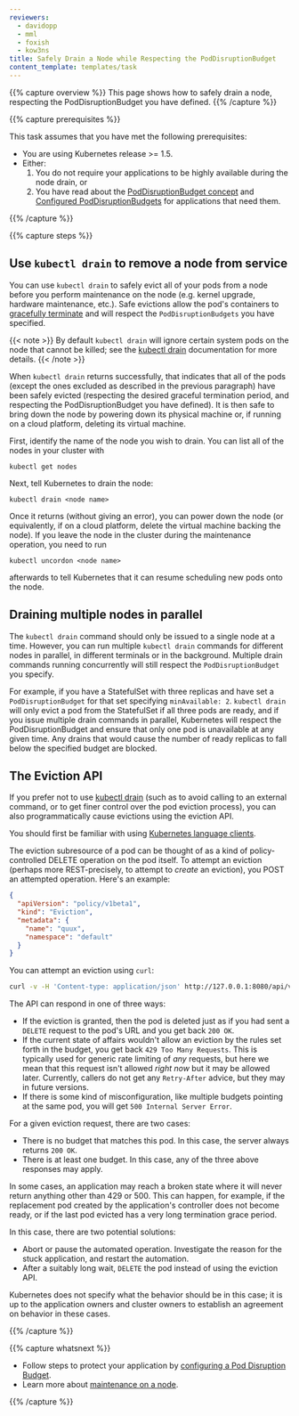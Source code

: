 ```yaml
---
reviewers:
  - davidopp
  - mml
  - foxish
  - kow3ns
title: Safely Drain a Node while Respecting the PodDisruptionBudget
content_template: templates/task
---
```


{{% capture overview %}} This page shows how to safely drain a node, respecting
the PodDisruptionBudget you have defined. {{% /capture %}}

{{% capture prerequisites %}}

This task assumes that you have met the following prerequisites:

- You are using Kubernetes release >= 1.5.
- Either:
  1. You do not require your applications to be highly available during the node
     drain, or
  1. You have read about the
     [PodDisruptionBudget concept](/docs/concepts/workloads/pods/disruptions/)
     and
     [Configured PodDisruptionBudgets](/docs/tasks/run-application/configure-pdb/)
     for applications that need them.

{{% /capture %}}

{{% capture steps %}}

## Use `kubectl drain` to remove a node from service

You can use `kubectl drain` to safely evict all of your pods from a node before
you perform maintenance on the node (e.g. kernel upgrade, hardware maintenance,
etc.). Safe evictions allow the pod's containers to
[gracefully terminate](/docs/concepts/workloads/pods/pod/#termination-of-pods)
and will respect the `PodDisruptionBudgets` you have specified.

{{< note >}} By default `kubectl drain` will ignore certain system pods on the
node that cannot be killed; see the
[kubectl drain](/docs/reference/generated/kubectl/kubectl-commands/#drain)
documentation for more details. {{< /note >}}

When `kubectl drain` returns successfully, that indicates that all of the pods
(except the ones excluded as described in the previous paragraph) have been
safely evicted (respecting the desired graceful termination period, and
respecting the PodDisruptionBudget you have defined). It is then safe to bring
down the node by powering down its physical machine or, if running on a cloud
platform, deleting its virtual machine.

First, identify the name of the node you wish to drain. You can list all of the
nodes in your cluster with

```shell
kubectl get nodes
```

Next, tell Kubernetes to drain the node:

```shell
kubectl drain <node name>
```

Once it returns (without giving an error), you can power down the node (or
equivalently, if on a cloud platform, delete the virtual machine backing the
node). If you leave the node in the cluster during the maintenance operation,
you need to run

```shell
kubectl uncordon <node name>
```

afterwards to tell Kubernetes that it can resume scheduling new pods onto the
node.

## Draining multiple nodes in parallel

The `kubectl drain` command should only be issued to a single node at a time.
However, you can run multiple `kubectl drain` commands for different nodes in
parallel, in different terminals or in the background. Multiple drain commands
running concurrently will still respect the `PodDisruptionBudget` you specify.

For example, if you have a StatefulSet with three replicas and have set a
`PodDisruptionBudget` for that set specifying `minAvailable: 2`. `kubectl drain`
will only evict a pod from the StatefulSet if all three pods are ready, and if
you issue multiple drain commands in parallel, Kubernetes will respect the
PodDisruptionBudget and ensure that only one pod is unavailable at any given
time. Any drains that would cause the number of ready replicas to fall below the
specified budget are blocked.

## The Eviction API

If you prefer not to use
[kubectl drain](/docs/reference/generated/kubectl/kubectl-commands/#drain) (such
as to avoid calling to an external command, or to get finer control over the pod
eviction process), you can also programmatically cause evictions using the
eviction API.

You should first be familiar with using
[Kubernetes language clients](/docs/tasks/administer-cluster/access-cluster-api/#programmatic-access-to-the-api).

The eviction subresource of a pod can be thought of as a kind of
policy-controlled DELETE operation on the pod itself. To attempt an eviction
(perhaps more REST-precisely, to attempt to _create_ an eviction), you POST an
attempted operation. Here's an example:

```json
{
  "apiVersion": "policy/v1beta1",
  "kind": "Eviction",
  "metadata": {
    "name": "quux",
    "namespace": "default"
  }
}
```

You can attempt an eviction using `curl`:

```bash
curl -v -H 'Content-type: application/json' http://127.0.0.1:8080/api/v1/namespaces/default/pods/quux/eviction -d @eviction.json
```

The API can respond in one of three ways:

- If the eviction is granted, then the pod is deleted just as if you had sent a
  `DELETE` request to the pod's URL and you get back `200 OK`.
- If the current state of affairs wouldn't allow an eviction by the rules set
  forth in the budget, you get back `429 Too Many Requests`. This is typically
  used for generic rate limiting of _any_ requests, but here we mean that this
  request isn't allowed _right now_ but it may be allowed later. Currently,
  callers do not get any `Retry-After` advice, but they may in future versions.
- If there is some kind of misconfiguration, like multiple budgets pointing at
  the same pod, you will get `500 Internal Server Error`.

For a given eviction request, there are two cases:

- There is no budget that matches this pod. In this case, the server always
  returns `200 OK`.
- There is at least one budget. In this case, any of the three above responses
  may apply.

In some cases, an application may reach a broken state where it will never
return anything other than 429 or 500. This can happen, for example, if the
replacement pod created by the application's controller does not become ready,
or if the last pod evicted has a very long termination grace period.

In this case, there are two potential solutions:

- Abort or pause the automated operation. Investigate the reason for the stuck
  application, and restart the automation.
- After a suitably long wait, `DELETE` the pod instead of using the eviction
  API.

Kubernetes does not specify what the behavior should be in this case; it is up
to the application owners and cluster owners to establish an agreement on
behavior in these cases.

{{% /capture %}}

{{% capture whatsnext %}}

- Follow steps to protect your application by
  [configuring a Pod Disruption Budget](/docs/tasks/run-application/configure-pdb/).
- Learn more about
  [maintenance on a node](/docs/tasks/administer-cluster/cluster-management/#maintenance-on-a-node).

{{% /capture %}}
